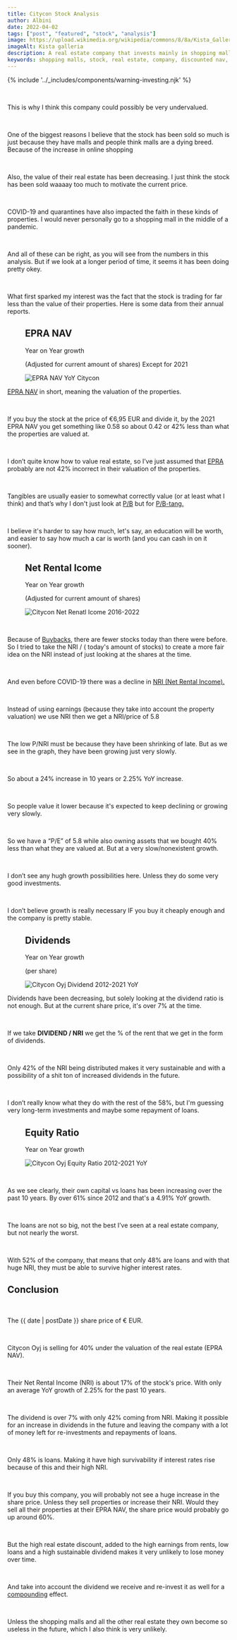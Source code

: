 ```yaml
---
title: Citycon Stock Analysis
author: Albini
date: 2022-04-02
tags: ["post", "featured", "stock", "analysis"]
image: https://upload.wikimedia.org/wikipedia/commons/8/8a/Kista_Galleria_Entrance_-_oct17.jpg
imageAlt: Kista galleria
description: A real estate company that invests mainly in shopping malls is selling so low it's starting to get really interesting.
keywords: shopping malls, stock, real estate, company, discounted nav, value
---
```


{% include '../_includes/components/warning-investing.njk' %}

<br>
<p>
    This is why I think this company could possibly be very undervalued.
</p>
<br>
<p>
    One of the biggest reasons I believe that the stock has been sold so much is just because they have malls and people think malls are a dying breed. Because of the increase in online shopping
</p>
<br>
<p>
    Also, the value of their real estate has been decreasing. I just think the stock has been sold waaaay too much to motivate the current price.
</p>
<br>
<p>
    COVID-19 and quarantines have also impacted the faith in these kinds of properties. I would never personally go to a shopping mall in the middle of a pandemic.
</p>

<br>
<p>
    And all of these can be right, as you will see from the numbers in this analysis. But if we look at a longer period of time, it seems it has been doing pretty okey.
</p>

<br>
<p>
    What first sparked my interest was the fact that the stock is trading for far less than the value of their properties. Here is some data from their annual reports.
</p>

<figure>
    <figcaption class="text-centered">
        <h2 class="mr-top">EPRA NAV</h2>
        <p>Year on Year growth</p>
        <p class="text-light">(Adjusted for current amount of shares) Except for 2021</p>
    </figcaption>
    <img src="https://i.imgur.com/QVRlQaL.png" alt="EPRA NAV YoY Citycon" class="zoom">
</figure>

<p>
    <a href="https://quoteddata.com/glossary/epra-nav/" target="_blank">EPRA NAV</a>
    in short, meaning the valuation of the properties.
</p>

<br>
<p>
    If you buy the stock at the price of €6,95 EUR and divide it, by the 2021 EPRA NAV you get something like 0.58 so about 0.42 or 42% less than what the properties are valued at.
</p>

<br>
<p>
    I don’t quite know how to value real estate, so I’ve just assumed that
    <a href="https://www.epra.com/" target="_blank">EPRA</a>
    probably are not 42% incorrect in their valuation of the properties. 
</p>

<br>
<p>
    Tangibles are usually easier to somewhat correctly value (or at least what I think) and that’s why I don't just look at 
    <a href="https://www.investopedia.com/terms/p/price-to-bookratio.asp" target="_blank">P/B</a>
     but for 
    <a href="https://www.investopedia.com/terms/t/tbvps.asp" target="_blank">P/B-tang.</a>
</p>

<br>
<p>
    I believe it's harder to say how much, let's say, an education will be worth, and easier to say how much a car is worth (and you can cash in on it sooner).
</p>

<figure>
    <figcaption class="text-centered">
        <h2 class="mr-top">Net Rental Icome</h2>
        <p>Year on Year growth</p>
        <p class="text-light">(Adjusted for current amount of shares)</p>
    </figcaption>
    <img src="https://i.imgur.com/eog2aTj.png" alt="Citycon Net Renatl Icome 2016-2022" class="zoom">
</figure>

<br>
<p>
    Because of 
    <a href="https://www.investopedia.com/terms/b/buyback.asp" target="_blank">Buybacks</a>,
    there are fewer stocks today than there were before. So I tried to take the NRI / ( today's amount of stocks) to create a more fair idea on the NRI instead of just looking at the shares at the time.
</p>

<br>
<p>
    And even before COVID-19 there was a decline in 
    <a href="https://www.healthcare.gov/glossary/net-rental-income/" target="_blank">NRI (Net Rental Income).</a>
</p>

<br>
<p>
    Instead of using earnings (because they take into account the property valuation) we use NRI then we get a NRI/price of 5.8 
</p>

<br>
<p>
    The low P/NRI must be because they have been shrinking of late. But as we see in the graph, they have been growing just very slowly.
</p>

<br>
<p>
    So about a <span class="text-plus">24%</span> increase in 10 years or <span class="text-plus">2.25%</span> YoY increase.
</p>

<br>
<p>
    So people value it lower because it's expected to keep declining or growing very slowly.
</p>

<br>
<p>
    So we have a “P/E” of 5.8 while also owning assets that we bought <span class="text-plus">40%</span> less than what they are valued at.
    But at a very slow/nonexistent growth.
</p>

<br>
<p>
    I don’t see any hugh growth possibilities here. Unless they do some very good investments.
</p>

<br>
<p>
    I don’t believe growth is really necessary IF you buy it cheaply enough and the company is pretty stable.
</p>

<figure>
    <figcaption class="text-centered">
        <h2 class="mr-top">Dividends</h2>
        <p>Year on Year growth</p>
        <p class="text-light">(per share)</p>
    </figcaption>
    <img src="https://i.imgur.com/pU7pLvy.png" alt="Citycon Oyj Dividend 2012-2021 YoY" class="zoom">
</figure>

<p>
    Dividends have been decreasing, but solely looking at the dividend ratio is not enough.
     But at the current share price, it's over 7% at the time.
</p>

<br>
<p>
    If we take <b>DIVIDEND / NRI</b> we get the % of the rent that we get in the form of dividends. 
</p>

<br>
<p>
    Only 42% of the NRI being distributed makes it very sustainable and with a possibility of a shit ton of increased dividends in the future.
</p>

<br>
<p>
    I don’t  really know what they do with the rest of the 58%, but I'm guessing very long-term investments and maybe some repayment of loans.
</p>

<figure>
    <figcaption class="text-centered">
        <h2 class="mr-top">Equity Ratio</h2>
        <p>Year on Year growth</p>
    </figcaption>
    <img src="https://i.imgur.com/I94stnN.png" alt="Citycon Oyj Equity Ratio 2012-2021 YoY" class="zoom">
</figure>

<br>
<p>
    As we see clearly, their own capital vs loans has been increasing over the past 10 years.
    By over <span class="text-plus">61%</span> since 2012 and that's a <span class="text-plus">4.91%</span> YoY growth.
</p>
<br>
<p>
    The loans are not so big, not the best I’ve seen at a real estate company, but not nearly the worst.
</p>

<br>
<p>
    With 52% of the company, that means that only 48% are loans and with that huge NRI, they must be able to survive higher interest rates.
</p>

<h2 class="color-special text-underline mr-top">Conclusion</h2>

<br>
<p>
    The <span>{{ date | postDate }}</span> share price of €<span id="citycon"></span> EUR.
</p>

<br>
<p>
    Citycon Oyj is selling for <span class="text-plus">40%</span> under the valuation of the real estate (EPRA NAV).
</p>

<br>
<p>
    Their Net Rental Income (NRI) is about 17% of the stock's price.
     With only an average YoY growth of <span class="text-plus">2.25%</span> for the past 10 years.
</p>

<br>
<p>
    The dividend is over <span class="text-plus">7%</span> with only 42% coming from NRI.
    Making it possible for an increase in dividends in the future and leaving the company with a lot of money left for re-investments and repayments of loans.
</p>

<br>
<p>
    Only 48% is loans. Making it have high survivability if interest rates rise because of this and their high NRI.
</p>

<br>
<p>
    If you buy this company, you will probably not see a huge increase in the share price. Unless they sell properties or increase their NRI. Would they sell all their properties at their EPRA NAV, the share price would probably go up around <span class="text-plus">60%</span>.
</p>

<br>
<p>
    But the high real estate discount, added to the high earnings from rents, low loans and a high sustainable dividend makes it very unlikely to lose money over time.
</p>

<br>
<p>
    And take into account the dividend we receive and re-invest it as well for a 
    <a href="https://www.investopedia.com/terms/c/compounding.asp" target="_blank">compounding</a> effect.
</p>

<br>
<p>
    Unless the shopping malls and all the other real estate they own become so useless in the future, which I also think is very unlikely.
</p>